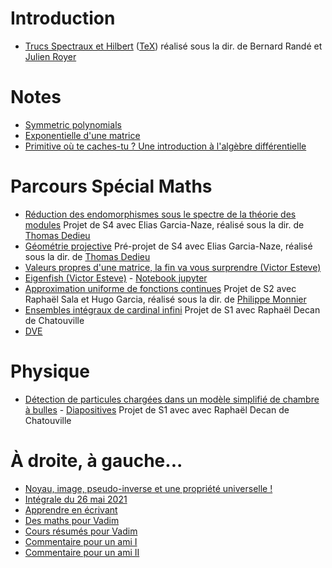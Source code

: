 # Introduction
- [Trucs Spectraux et Hilbert](spectreHilbert.pdf) ([TeX](spectreHilbert.zip)) réalisé sous la dir. de Bernard Randé et [Julien Royer](https://www.math.univ-toulouse.fr/~jroyer/)

# Notes
- [Symmetric polynomials](sym_poly.pdf)
- [Exponentielle d'une matrice](mat_expo.pdf)
- [Primitive où te caches-tu ? Une introduction à l'algèbre différentielle](alg_diff_fermat_junior.pdf)

# Parcours Spécial Maths
- [Réduction des endomorphismes sous le spectre de la théorie des modules](@todo) Projet de S4 avec Elias Garcia-Naze, réalisé sous la dir. de [Thomas Dedieu](https://www.math.univ-toulouse.fr/~tdedieu/)
- [Géométrie projective](@todo) Pré-projet de S4 avec Elias Garcia-Naze, réalisé sous la dir. de [Thomas Dedieu](https://www.math.univ-toulouse.fr/~tdedieu/)
- [Valeurs propres d'une matrice, la fin va vous surprendre (Victor Esteve)](val_propre_esteve.pdf)
- [Eigenfish (Victor Esteve)](eigenfish_notebook.pdf) - [Notebook jupyter](eigenfish_notebook.ipynb)
- [Approximation uniforme de fonctions continues](approx_uniforme.pdf) Projet de S2 avec Raphaël Sala et Hugo Garcia, réalisé sous la dir. de [Philippe Monnier](https://www.math.univ-toulouse.fr/~monnier/)
- [Ensembles intégraux de cardinal infini](integraux.pdf) Projet de S1 avec Raphaël Decan de Chatouville
- [DVE](dve.pdf)

# Physique
- [Détection de particules chargées dans un modèle simplifié de chambre à bulles](bulles.pdf) - [Diapositives](diapo_bulles.pdf) Projet de S1 avec avec Raphaël Decan de Chatouville

# À droite, à gauche...
- [Noyau, image, pseudo-inverse et une propriété universelle !](azumaya_drazin.pdf)
- [Intégrale du 26 mai 2021](26_mai_2021.pdf)
- [Apprendre en écrivant](apprendre_en_ecrivant.pdf)
- [Des maths pour Vadim](vad_maths.pdf)
- [Cours résumés pour Vadim](avancementMathVadim.pdf)
- [Commentaire pour un ami I](poincare.pdf)
- [Commentaire pour un ami II](zagier.pdf)
